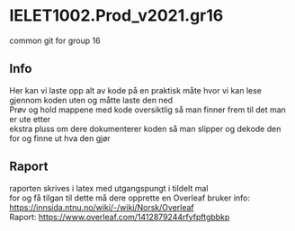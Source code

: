 # IELET1002.Prod_v2021.gr16
common git for group 16 
## Info
Her kan vi laste opp alt av kode på en praktisk måte hvor vi kan lese gjennom koden uten og måtte laste den ned  
Prøv og hold mappene med kode oversiktlig så man finner frem til det man er ute etter  
  ekstra pluss om dere dokumenterer koden så man slipper og dekode den for og finne ut hva den gjør  
  
## Raport
raporten skrives i latex med utgangspungt i tildelt mal  
for og få tilgan til dette må dere opprette en Overleaf bruker info: https://innsida.ntnu.no/wiki/-/wiki/Norsk/Overleaf  
Raport: https://www.overleaf.com/1412879244rfyfpftgbbkp  
